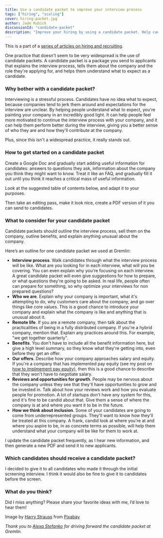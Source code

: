 ```yaml
---
title: Use a candidate packet to improve your interview process
tags: ["hiring", "scaling"]
cover: hiring-packet.jpg
author: Jade Rubick
discussionId: "candidate-packet"
description: "Improve your hiring by using a candidate packet. Help candidates understand the company, position, and hiring process."
---
```


<re-img src="hiring-packet.jpg"></re-img>

This is a part of a [series of articles on hiring and recruiting](/startup-hiring-and-recruiting). 

One practice that doesn't seem to be very widespread is the use of candidate packets. A candidate packet is a package you send to applicants that explains the interview process, tells them about the company and the role they're applying for, and helps them understand what to expect as a candidate.

### Why bother with a candidate packet?

Interviewing is a stressful process. Candidates have no idea what to expect, because companies tend to jerk them around and expectations for the interview are unclear. By helping people understand what to expect, you're painting your company in an incredibly good light. It can help people feel more motivated to continue the interview process with your company, and it can help them perform better during the interview, giving you a better sense of who they are and how they'll contribute at the company. 

Plus, since this isn't a widespread practice, it really stands out.

### How to get started on a candidate packet

Create a Google Doc and gradually start adding useful information for candidates: answers to questions they ask, information about the company you think they might want to know. Treat it like an FAQ, and gradually fill it out until you think it reaches a critical mass of useful information. 

Look at the suggested table of contents below, and adapt it to your purposes.

Then take an editing pass, make it look nice, create a PDF version of it you can send to candidates.

### What to consider for your candidate packet

Candidate packets should outline the interview process, sell them on the company, outline benefits, and explain anything unusual about the company. 

Here’s an outline for one candidate packet we used at Gremlin:

* **Interview process**. Walk candidates through what the interview process will be like. What are you looking for in each interview, what will you be covering. You can even explain why you're focusing on each interview. A great candidate packet will even give suggestions for how to prepare, or what questions they're going to be asked. In real life, people often can prepare for something, so why optimize your interviews for non prepared questions? 
* **Who we are**. Explain why your company is important, what it's attempting to do, why customers care about the company, and go over things like core values. This is a good chance to introduce your company and explain what the company is like and anything that is unusual about it. 
* **Remote life**. If you are a remote company, then talk about the practicalities of being in a fully distributed company. If you're a hybrid company, mention that. Explain any practices around this. For example, "we get together quarterly". 
* **Benefits**. You don't have to include all the benefit information here, but give a high level summary, so they know what they're getting into, even before they get an offer. 
* **Our offers**. Describe how your company approaches salary and equity. If you're a company that has implemented pay equity (see my post on [how to implmement pay equity](/implementing-pay-equity)), then this is a good chance to describe that they won't have to negotiate salary. 
* **Reviews and opportunities for growth**. People may be nervous about the company unless they see that they'll have opportunities to grow and be invested in. Talk about how your reviews work and how you evaluate people for promotion. A lot of startups don't have any system for this, and it's fine to be candid about that. Give them a sense of where the company is at and where you want it to be in the future.
* **How we think about inclusion**. Some of your candidates are going to come from underrepresented groups. They'll want to know how they'll be treated at this company. A frank, candid look at where you're at and where you aspire to be, in as concrete terms as possible, will help them understand what your company will be like for them to work at. 

I update the candidate packet frequently, as I hear new information, and then generate a new PDF and send it to new applicants. 

### Which candidates should receive a candidate packet?

I decided to give it to all candidates who made it through the initial screening interview. I think it would also be fine to give it to candidates before the screen.

### What do you think?

Did I miss anything? Please share your favorite ideas with me, I’d love to hear them! 


Image by <a href="https://pixabay.com/users/image4you-2459255/?utm_source=link-attribution&amp;utm_medium=referral&amp;utm_campaign=image&amp;utm_content=1420830">Harry Strauss</a> from <a href="https://pixabay.com/?utm_source=link-attribution&amp;utm_medium=referral&amp;utm_campaign=image&amp;utm_content=1420830">Pixabay</a>

_Thank you to [Alexa Stefanko](https://www.linkedin.com/in/alexa-stefanko-86646aa4/) for driving forward the candidate packet at Gremlin._
